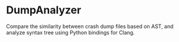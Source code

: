 # DumpAnalyzer
Compare the similarity between crash dump files based on AST, and analyze syntax tree using Python bindings for Clang.
